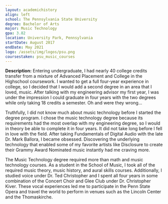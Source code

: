 ```yaml
---
layout: academichistory
align: left
school: The Pennsylvania State University
degree: Bachelor of Arts
major: Music Technology
gpa: 3.82
location: University Park, Pennsylvania
startDate: August 2017
endDate: May 2021
logo: /assets/img/logos/psu.png
coursestaken: psu_music_courses
---
```

**Description:** Entering undergraduate, I had nearly 40 college credits transfer from a mixture of Advanced Placement and College in the Highschool coursework. I wanted to get a full four-year experience in college, so I decided that I would add a second degree in an area that I loved, music. After talking with my engineering advisor my first year, I was under the impression I could graduate in four years with the two degrees while only taking 18 credits a semester. Oh and were they wrong...

Truthfully, I did not know much about music technology before I started the degree program. I chose the music technology degree because its requirements had the most overlap with my engineering degree, so I would in theory be able to complete it in four years. It did not take long before I fell in love with the field. After taking Fundamentals of Digital Audio with the late Dr. Mark Ballora, I became obsessed. Discovering the underlying technology that enabled some of my favorite artists like Disclosure to create their Grammy Award Nominated music instantly had me craving more.

The Music Technology degree required more than math and music technology courses. As a student in the School of Music, I took all of the required music theory, music history, and aural skills courses. Additionally, I studied voice under Dr. Ted Christopher and I spent all four years in some combination of the Concert Choir and Glee Club under Dr. Christopher Kiver. These vocal experiences led me to participate in the Penn State Opera and travel the world to perform in venues such as the Lincoln Center and the Thomaskirche. 